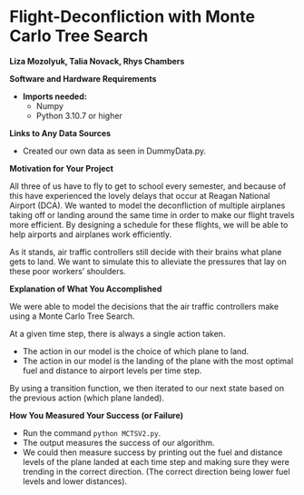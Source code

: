 # Flight-Deconfliction with Monte Carlo Tree Search

**Liza Mozolyuk, Talia Novack, Rhys Chambers**

**Software and Hardware Requirements**

- **Imports needed:**  
  - Numpy  
  - Python 3.10.7 or higher  

**Links to Any Data Sources**

- Created our own data as seen in DummyData.py.  

**Motivation for Your Project**

All three of us have to fly to get to school every semester, and because of this have experienced the lovely delays that occur at Reagan National Airport (DCA). We wanted to model the deconfliction of multiple airplanes taking off or landing around the same time in order to make our flight travels more efficient. By designing a schedule for these flights, we will be able to help airports and airplanes work efficiently.  

As it stands, air traffic controllers still decide with their brains what plane gets to land. We want to simulate this to alleviate the pressures that lay on these poor workers’ shoulders.  

**Explanation of What You Accomplished**

We were able to model the decisions that the air traffic controllers make using a Monte Carlo Tree Search.  

At a given time step, there is always a single action taken.  

- The action in our model is the choice of which plane to land.  
- The action in our model is the landing of the plane with the most optimal fuel and distance to airport levels per time step.  

By using a transition function, we then iterated to our next state based on the previous action (which plane landed).  

**How You Measured Your Success (or Failure)**

- Run the command `python MCTSV2.py`.  
- The output measures the success of our algorithm.  
- We could then measure success by printing out the fuel and distance levels of the plane landed at each time step and making sure they were trending in the correct direction. (The correct direction being lower fuel levels and lower distances).

